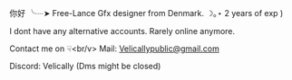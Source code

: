 你好 ╰┈➤ Free-Lance Gfx designer from Denmark. ☽｡⋆ 2 years of exp )

I dont have any alternative accounts. Rarely online anymore.

Contact me on ☟<br/v>
Mail: Velicallypublic@gmail.com

Discord: Velically (Dms might be closed)
